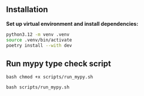 ## Installation

**Set up virtual environment and install dependencies:**

```bash
python3.12 -m venv .venv
source .venv/bin/activate
poetry install --with dev
```

## Run mypy type check script

```
bash chmod +x scripts/run_mypy.sh
```

```
bash scripts/run_mypy.sh
```
